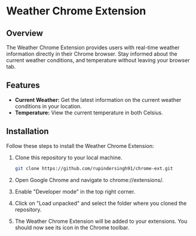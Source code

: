 # Weather Chrome Extension

## Overview

The Weather Chrome Extension provides users with real-time weather information directly in their Chrome browser. Stay informed about the current weather conditions, and temperature without leaving your browser tab.

## Features

- **Current Weather:** Get the latest information on the current weather conditions in your location.
- **Temperature:** View the current temperature in both Celsius.

## Installation

Follow these steps to install the Weather Chrome Extension:

1. Clone this repository to your local machine.
   ```bash
   git clone https://github.com/rupindersingh91/chrome-ext.git

2. Open Google Chrome and navigate to chrome://extensions/.

3. Enable "Developer mode" in the top right corner.

4. Click on "Load unpacked" and select the folder where you cloned the repository.

5. The Weather Chrome Extension will be added to your extensions. You should now see its icon in the Chrome toolbar.